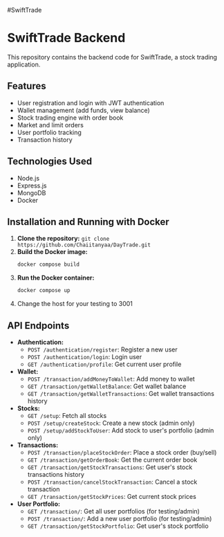 #SwiftTrade

# SwiftTrade Backend

This repository contains the backend code for SwiftTrade, a stock trading application. 

## Features

- User registration and login with JWT authentication
- Wallet management (add funds, view balance)
- Stock trading engine with order book
- Market and limit orders
- User portfolio tracking
- Transaction history

## Technologies Used

- Node.js
- Express.js
- MongoDB
- Docker

## Installation and Running with Docker

1.  **Clone the repository:** `git clone https://github.com/Chaiitanyaa/DayTrade.git`
2.  **Build the Docker image:**
    ```bash
    docker compose build 
    ```
3.  **Run the Docker container:**
    ```bash
    docker compose up
    ```
4. Change the host for your testing to 3001

## API Endpoints

- **Authentication:**
    - `POST /authentication/register`: Register a new user
    - `POST /authentication/login`: Login user
    - `GET /authentication/profile`: Get current user profile
- **Wallet:**
    - `POST /transaction/addMoneyToWallet`: Add money to wallet
    - `GET /transaction/getWalletBalance`: Get wallet balance
    - `GET /transaction/getWalletTransactions`: Get wallet transactions history
- **Stocks:**
    - `GET /setup`: Fetch all stocks
    - `POST /setup/createStock`: Create a new stock (admin only)
    - `POST /setup/addStockToUser`: Add stock to user's portfolio (admin only)
- **Transactions:**
    - `POST /transaction/placeStockOrder`: Place a stock order (buy/sell)
    - `GET /transaction/getOrderBook`: Get the current order book
    - `GET /transaction/getStockTransactions`: Get user's stock transactions history
    - `POST /transaction/cancelStockTransaction`: Cancel a stock transaction
    - `GET /transaction/getStockPrices`: Get current stock prices
- **User Portfolio:**
    - `GET /transaction/`: Get all user portfolios (for testing/admin)
    - `POST /transaction/`: Add a new user portfolio (for testing/admin)
    - `GET /transaction/getStockPortfolio`: Get user's stock portfolio